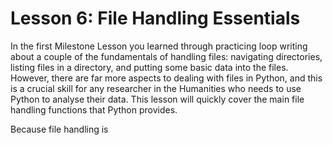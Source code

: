 # Lesson 6: File Handling Essentials
In the first Milestone Lesson you learned through practicing loop writing about a couple of the fundamentals of handling files: navigating directories, listing files in a directory, and putting some basic data into the files. However, there are far more aspects to dealing with files in Python, and this is a crucial skill for any researcher in the Humanities who needs to use Python to analyse their data. This lesson will quickly cover the main file handling functions that Python provides.

Because file handling is 
